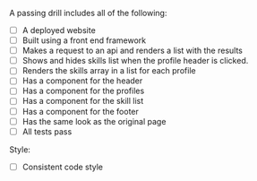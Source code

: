 A passing drill includes all of the following:

* [ ] A deployed website
* [ ] Built using a front end framework
* [ ] Makes a request to an api and renders a list with the results
* [ ] Shows and hides skills list when the profile header is clicked.
* [ ] Renders the skills array in a list for each profile
* [ ] Has a component for the header
* [ ] Has a component for the profiles
* [ ] Has a component for the skill list
* [ ] Has a component for the footer
* [ ] Has the same look as the original page
* [ ] All tests pass

Style:

* [ ] Consistent code style
